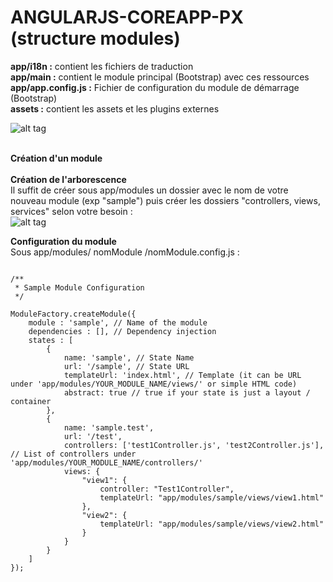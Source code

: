 # ANGULARJS-COREAPP-PX (structure modules)

<strong>app/i18n :</strong> contient les fichiers de traduction <br />
<strong>app/main :</strong> contient le module principal (Bootstrap) avec ces ressources <br />
<strong>app/app.config.js :</strong> Fichier de configuration du module de démarrage (Bootstrap) <br />
<strong>assets :</strong> contient les assets et les plugins externes <br />

![alt tag](http://s22.postimg.org/8hgtavgy9/structure.png) <br><br>

<strong>Création d'un module</strong><br>
<br>
<strong>Création de l'arborescence</strong> <br>
Il suffit de créer sous app/modules un dossier avec le nom de votre nouveau module (exp "sample") puis créer les dossiers "controllers, views, services" selon votre besoin :<br>
![alt tag](http://s16.postimg.org/wkyt3gzbp/module.png) <br>

<strong>Configuration du module</strong><br>
Sous app/modules/ nomModule /nomModule.config.js : <br>
```

/**
 * Sample Module Configuration
 */

ModuleFactory.createModule({
    module : 'sample', // Name of the module
    dependencies : [], // Dependency injection
    states : [
        {
            name: 'sample', // State Name
            url: '/sample', // State URL
            templateUrl: 'index.html', // Template (it can be URL under 'app/modules/YOUR_MODULE_NAME/views/' or simple HTML code)
            abstract: true // true if your state is just a layout / container
        },
        {
            name: 'sample.test',
            url: '/test',
            controllers: ['test1Controller.js', 'test2Controller.js'], // List of controllers under 'app/modules/YOUR_MODULE_NAME/controllers/'
            views: {
                "view1": {
                    controller: "Test1Controller",
                    templateUrl: "app/modules/sample/views/view1.html" 
                },
                "view2": {
                    templateUrl: "app/modules/sample/views/view2.html" 
                }
            }
        }
    ]
});

```
